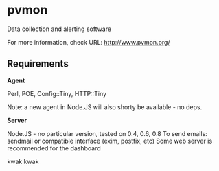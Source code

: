 pvmon
=====

Data collection and alerting software

For more information, check URL: http://www.pvmon.org/

Requirements
------------

**Agent**

Perl, POE, Config::Tiny, HTTP::Tiny

Note: a new agent in Node.JS will also shorty be available - no deps.

**Server**

Node.JS - no particular version, tested on 0.4, 0.6, 0.8
To send emails: sendmail or compatible interface (exim, postfix, etc)
Some web server is recommended for the dashboard


kwak kwak

